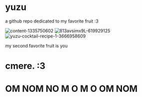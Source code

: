 # yuzu
a github repo dedicated to my favorite fruit :3


![content-1335750602](https://github.com/SlippingGitty/yuzu/assets/76500838/27885d07-a23e-403d-a6c5-8d50a57e8bce)
![813avsimx9L-619929125](https://github.com/SlippingGitty/yuzu/assets/76500838/74528349-3686-4e4e-bc93-89c03e16fc43)
![yuzu-cocktail-recipe-1-3666958609](https://github.com/SlippingGitty/yuzu/assets/76500838/9a27253d-38f3-45e8-b39c-46934491df34)

my second favorite fruit is you

# cmere. :3

# OM NOM NO M O M O  OM NOM 
